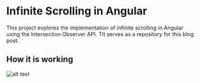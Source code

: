 # Infinite Scrolling in Angular

This project explores the implementation of infinite scrolling in Angular using the Intersection Observer API. TIt serves as a repository for this blog post.

## How it is working

![alt text](example.gif)
